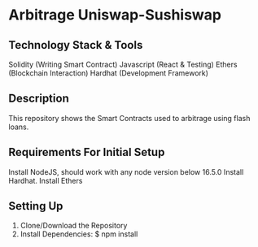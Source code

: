 # Arbitrage Uniswap-Sushiswap

## Technology Stack & Tools
  Solidity (Writing Smart Contract)
  Javascript (React & Testing)
  Ethers (Blockchain Interaction)
  Hardhat (Development Framework)

## Description
  This repository shows the Smart Contracts used to arbitrage using flash loans.

## Requirements For Initial Setup
  Install NodeJS, should work with any node version below 16.5.0
  Install Hardhat.
  Install Ethers
  
## Setting Up
  1. Clone/Download the Repository
  2. Install Dependencies:
  $ npm install
  
